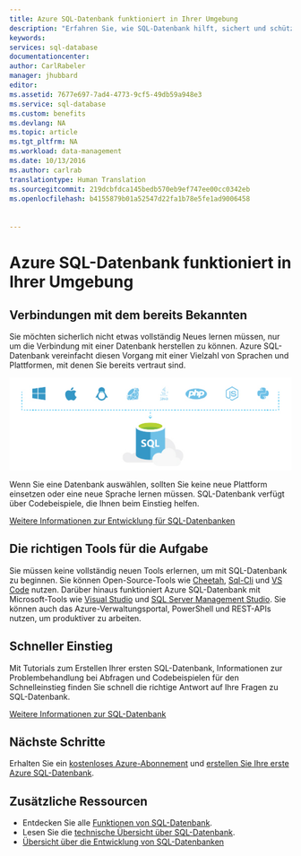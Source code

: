 ```yaml
---
title: Azure SQL-Datenbank funktioniert in Ihrer Umgebung
description: "Erfahren Sie, wie SQL-Datenbank hilft, sichert und schützt"
keywords: 
services: sql-database
documentationcenter: 
author: CarlRabeler
manager: jhubbard
editor: 
ms.assetid: 7677e697-7ad4-4773-9cf5-49db59a948e3
ms.service: sql-database
ms.custom: benefits
ms.devlang: NA
ms.topic: article
ms.tgt_pltfrm: NA
ms.workload: data-management
ms.date: 10/13/2016
ms.author: carlrab
translationtype: Human Translation
ms.sourcegitcommit: 219dcbfdca145bedb570eb9ef747ee00cc0342eb
ms.openlocfilehash: b4155879b01a52547d22fa1b78e5fe1ad9006458


---
```

# <a name="azure-sql-database-works-in-your-environment"></a>Azure SQL-Datenbank funktioniert in Ihrer Umgebung
## <a name="connect-with-what-you-already-know"></a>Verbindungen mit dem bereits Bekannten
Sie möchten sicherlich nicht etwas vollständig Neues lernen müssen, nur um die Verbindung mit einer Datenbank herstellen zu können. Azure SQL-Datenbank vereinfacht diesen Vorgang mit einer Vielzahl von Sprachen und Plattformen, mit denen Sie bereits vertraut sind.

![works-in-your-environment](./media/sql-database-works-in-your-environment/sql-database-works-in-your-environment.png)

Wenn Sie eine Datenbank auswählen, sollten Sie keine neue Plattform einsetzen oder eine neue Sprache lernen müssen. SQL-Datenbank verfügt über Codebeispiele, die Ihnen beim Einstieg helfen.  

[Weitere Informationen zur Entwicklung für SQL-Datenbanken](sql-database-develop-overview.md) 

## <a name="the-right-tools-for-the-job"></a>Die richtigen Tools für die Aufgabe
Sie müssen keine vollständig neuen Tools erlernen, um mit SQL-Datenbank zu beginnen. Sie können Open-Source-Tools wie [Cheetah](https://github.com/wunderlist/cheetah), [Sql-Cli](https://www.npmjs.com/package/sql-cli) und [VS Code](https://code.visualstudio.com/) nutzen. Darüber hinaus funktioniert Azure SQL-Datenbank mit Microsoft-Tools wie [Visual Studio](https://www.visualstudio.com/visual-studio-homepage-vs.aspx) und [SQL Server Management Studio](https://msdn.microsoft.com/library/ms174173.aspx).  Sie können auch das Azure-Verwaltungsportal, PowerShell und REST-APIs nutzen, um produktiver zu arbeiten.

## <a name="get-started-quickly"></a>Schneller Einstieg
Mit Tutorials zum Erstellen Ihrer ersten SQL-Datenbank, Informationen zur Problembehandlung bei Abfragen und Codebeispielen für den Schnelleinstieg finden Sie schnell die richtige Antwort auf Ihre Fragen zu SQL-Datenbank.

[Weitere Informationen zur SQL-Datenbank](sql-database-technical-overview.md)

## <a name="next-steps"></a>Nächste Schritte
Erhalten Sie ein [kostenloses Azure-Abonnement](https://azure.microsoft.com/get-started/) und [erstellen Sie Ihre erste Azure SQL-Datenbank](sql-database-get-started.md).

## <a name="additional-resources"></a>Zusätzliche Ressourcen
* Entdecken Sie alle [Funktionen von SQL-Datenbank](https://azure.microsoft.com/services/sql-database/).
* Lesen Sie die [technische Übersicht über SQL-Datenbank](sql-database-technical-overview.md).
* [Übersicht über die Entwicklung von SQL-Datenbanken](sql-database-develop-overview.md)




<!--HONumber=Nov16_HO3-->


